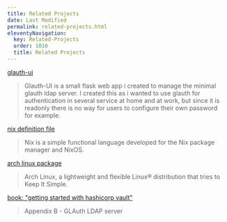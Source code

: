 ```yaml
---
title: Related Projects
date: Last Modified 
permalink: related-projects.html
eleventyNavigation:
  key: Related-Projects
  order: 1010
  title: Related Projects
---
```

[glauth-ui](https://github.com/sonicnkt/glauth-ui)

> Glauth-UI is a small flask web app i created to manage the minimal glauth ldap server. I created this as i wanted to use glauth for authentication in several service at home and at work, but since it is readonly there is no way for users to configure their own password for example.

[nix definition file](https://git.kittywit.ch/kat/nixfiles/src/branch/main/config/services/glauth.nix)

> Nix is a simple functional language developed for the Nix package manager and NixOS.

[arch linux package](https://aur.archlinux.org/packages/glauth-bin/)

> Arch Linux, a lightweight and flexible Linux® distribution that tries to Keep It Simple.

[book: "getting started with hashicorp vault"](https://leanpub.com/getting-started-with-hashicorp-vault)

> Appendix B - GLAuth LDAP server
